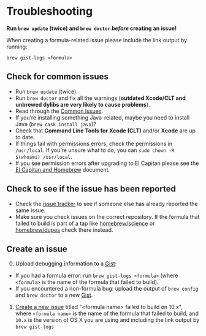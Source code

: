 # Troubleshooting
**Run `brew update` (twice) and `brew doctor` *before* creating an issue!**

When creating a formula-related issue please include the link output by running:

```shell
brew gist-logs <formula>
```

## Check for common issues
* Run `brew update` (twice).
* Run `brew doctor` and fix all the warnings (**outdated Xcode/CLT and unbrewed dylibs are very likely to cause problems**).
* Read through the [Common Issues](Common-Issues.md).
* If you’re installing something Java-related, maybe you need to install Java (`brew cask install java`)?
* Check that **Command Line Tools for Xcode (CLT)** and/or **Xcode** are up to date.
* If things fail with permissions errors, check the permissions in `/usr/local`. If you’re unsure what to do, you can `sudo chown -R $(whoami) /usr/local`.
* If you see permission errors after upgrading to El Capitan please see the [El Capitan and Homebrew](El_Capitan_and_Homebrew.md) document.

## Check to see if the issue has been reported
* Check the [issue tracker](https://github.com/Homebrew/homebrew/issues) to see if someone else has already reported the same issue.
* Make sure you check issues on the correct repository. If the formula that failed to build is part of a tap like [homebrew/science](https://github.com/Homebrew/homebrew-science) or [homebrew/dupes](https://github.com/Homebrew/homebrew-dupes) check there instead.

## Create an issue
0. Upload debugging information to a [Gist](https://gist.github.com):
  - If you had a formula error: run `brew gist-logs <formula>` (where `<formula>` is the name of the formula that failed to build).
  - If you encountered a non-formula bug: upload the output of `brew config` and `brew doctor` to a new [Gist](https://gist.github.com).
1. [Create a new issue](https://github.com/Homebrew/homebrew/issues/new) titled "\<formula name> failed to build on 10.x", where `<formula name>` is the name of the formula that failed to build, and `10.x` is the version of OS X you are using and including the link output by `brew gist-logs`
